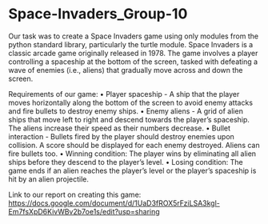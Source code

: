 # Space-Invaders_Group-10

Our task was to create a Space Invaders game using only modules from the python standard library, particularly the turtle module. Space Invaders is a classic arcade game originally released in 1978. The game involves a player controlling a spaceship at the bottom of the screen, tasked with defeating a wave of enemies (i.e., aliens) that gradually move across and down the screen. 

Requirements of our game: • Player spaceship - A ship that the player moves horizontally along the bottom of the screen to avoid enemy attacks and fire bullets to destroy enemy ships. • Enemy aliens - A grid of alien ships that move left to right and descend towards the player’s spaceship. The aliens increase their speed as their numbers decrease. • Bullet interaction - Bullets fired by the player should destroy enemies upon collision. A score should be displayed for each enemy destroyed. Aliens can fire bullets too. • Winning condition: The player wins by eliminating all alien ships before they descend to the player’s level. • Losing condition: The game ends if an alien reaches the player’s level or the player’s spaceship is hit by an alien projectile.


Link to our report on creating this game: https://docs.google.com/document/d/1UaD3fROX5rFziLSA3kgl-Em7fsXpD6KivWBv2b7oe1s/edit?usp=sharing
